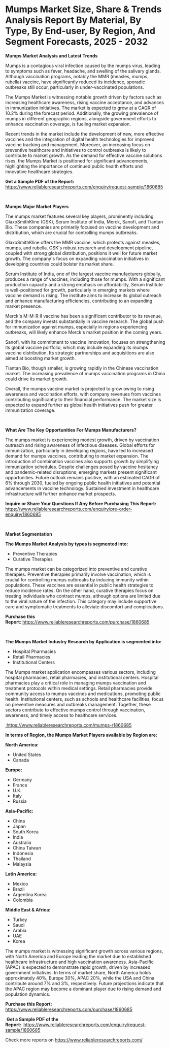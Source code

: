 <p><h1>Mumps Market Size, Share & Trends Analysis Report By Material, By Type, By End-user, By Region, And Segment Forecasts, 2025 - 2032</h1></p><p><strong>Mumps Market Analysis and Latest Trends</strong></p>
<p><p>Mumps is a contagious viral infection caused by the mumps virus, leading to symptoms such as fever, headache, and swelling of the salivary glands. Although vaccination programs, notably the MMR (measles, mumps, rubella) vaccine, have significantly reduced its incidence, sporadic outbreaks still occur, particularly in under-vaccinated populations.</p><p>The Mumps Market is witnessing notable growth driven by factors such as increasing healthcare awareness, rising vaccine acceptance, and advances in immunization initiatives. The market is expected to grow at a CAGR of 10.2% during the forecast period. Additionally, the growing prevalence of mumps in different geographic regions, alongside government efforts to enhance vaccination coverage, is fueling market expansion.</p><p>Recent trends in the market include the development of new, more effective vaccines and the integration of digital health technologies for improved vaccine tracking and management. Moreover, an increasing focus on preventive healthcare and initiatives to control outbreaks is likely to contribute to market growth. As the demand for effective vaccine solutions rises, the Mumps Market is positioned for significant advancements, highlighting the importance of continued public health efforts and innovative healthcare strategies.</p></p>
<p><strong>Get a Sample PDF of the Report:&nbsp;</strong> <a href="https://www.reliableresearchreports.com/enquiry/request-sample/1860685?utm_campaign=2255&utm_medium=2&utm_source=Github&utm_content=ia&utm_term=03032025&utm_id=mumps">https://www.reliableresearchreports.com/enquiry/request-sample/1860685</a></p>
<p>&nbsp;</p>
<p><strong>Mumps Major Market Players</strong></p>
<p><p>The mumps market features several key players, prominently including GlaxoSmithKline (GSK), Serum Institute of India, Merck, Sanofi, and Tiantan Bio. These companies are primarily focused on vaccine development and distribution, which are crucial for controlling mumps outbreaks.</p><p>GlaxoSmithKline offers the MMR vaccine, which protects against measles, mumps, and rubella. GSK's robust research and development pipeline, coupled with strong global distribution, positions it well for future market growth. The company's focus on expanding vaccination initiatives in developing countries could bolster its market share.</p><p>Serum Institute of India, one of the largest vaccine manufacturers globally, produces a range of vaccines, including those for mumps. With a significant production capacity and a strong emphasis on affordability, Serum Institute is well-positioned for growth, particularly in emerging markets where vaccine demand is rising. The institute aims to increase its global outreach and enhance manufacturing efficiencies, contributing to an expanding market presence.</p><p>Merck's M-M-R II vaccine has been a significant contributor to its revenue, and the company invests substantially in vaccine research. The global push for immunization against mumps, especially in regions experiencing outbreaks, will likely enhance Merck's market position in the coming years.</p><p>Sanofi, with its commitment to vaccine innovation, focuses on strengthening its global vaccine portfolio, which may include expanding its mumps vaccine distribution. Its strategic partnerships and acquisitions are also aimed at boosting market growth.</p><p>Tiantan Bio, though smaller, is growing rapidly in the Chinese vaccination market. The increasing prevalence of mumps vaccination programs in China could drive its market growth.</p><p>Overall, the mumps vaccine market is projected to grow owing to rising awareness and vaccination efforts, with company revenues from vaccines contributing significantly to their financial performance. The market size is expected to expand further as global health initiatives push for greater immunization coverage.</p></p>
<p>&nbsp;</p>
<p><strong>What Are The Key Opportunities For Mumps Manufacturers?</strong></p>
<p><p>The mumps market is experiencing modest growth, driven by vaccination outreach and rising awareness of infectious diseases. Global efforts for immunization, particularly in developing regions, have led to increased demand for mumps vaccines, contributing to market expansion. The introduction of combination vaccines also supports growth by simplifying immunization schedules. Despite challenges posed by vaccine hesitancy and pandemic-related disruptions, emerging markets present significant opportunities. Future outlook remains positive, with an estimated CAGR of 6% through 2030, fueled by ongoing public health initiatives and potential advancements in vaccine technology. Sustained investment in healthcare infrastructure will further enhance market prospects.</p></p>
<p><strong>Inquire or Share Your Questions If Any Before Purchasing This Report:</strong> <a href="https://www.reliableresearchreports.com/enquiry/pre-order-enquiry/1860685?utm_campaign=2255&utm_medium=2&utm_source=Github&utm_content=ia&utm_term=03032025&utm_id=mumps">https://www.reliableresearchreports.com/enquiry/pre-order-enquiry/1860685</a></p>
<p>&nbsp;</p>
<p><strong>Market Segmentation</strong></p>
<p><strong>The Mumps Market Analysis by types is segmented into:</strong></p>
<p><ul><li>Preventive Therapies</li><li>Curative Therapies</li></ul></p>
<p><p>The mumps market can be categorized into preventive and curative therapies. Preventive therapies primarily involve vaccination, which is crucial for controlling mumps outbreaks by inducing immunity within populations. These vaccines are essential in public health strategies to reduce incidence rates. On the other hand, curative therapies focus on treating individuals who contract mumps, although options are limited due to the viral nature of the infection. This category may include supportive care and symptomatic treatments to alleviate discomfort and complications.</p></p>
<p><strong>Purchase this Report:&nbsp;</strong><a href="https://www.reliableresearchreports.com/purchase/1860685?utm_campaign=2255&utm_medium=2&utm_source=Github&utm_content=ia&utm_term=03032025&utm_id=mumps">https://www.reliableresearchreports.com/purchase/1860685</a></p>
<p>&nbsp;</p>
<p><strong>The Mumps Market Industry Research by Application is segmented into:</strong></p>
<p><ul><li>Hospital Pharmacies</li><li>Retail Pharmacies</li><li>Institutional Centers</li></ul></p>
<p><p>The Mumps market application encompasses various sectors, including hospital pharmacies, retail pharmacies, and institutional centers. Hospital pharmacies play a critical role in managing mumps vaccination and treatment protocols within medical settings. Retail pharmacies provide community access to mumps vaccines and medications, promoting public health. Institutional centers, such as schools and healthcare facilities, focus on preventive measures and outbreaks management. Together, these sectors contribute to effective mumps control through vaccination, awareness, and timely access to healthcare services.</p></p>
<p><a href="https://www.reliableresearchreports.com/mumps-r1860685?utm_campaign=2255&utm_medium=2&utm_source=Github&utm_content=ia&utm_term=03032025&utm_id=mumps">&nbsp;https://www.reliableresearchreports.com/mumps-r1860685</a></p>
<p><strong>In terms of Region, the Mumps Market Players available by Region are:</strong></p>
<p>
    <p> <strong> North America: </strong>
        <ul>
            <li>United States</li>
            <li>Canada</li>
        </ul>
        </p> 
    <p> <strong> Europe: </strong>
        <ul>
            <li>Germany</li>
            <li>France</li>
            <li>U.K.</li>
            <li>Italy</li>
            <li>Russia</li>
        </ul>
        </p> 
    <p> <strong> Asia-Pacific: </strong>
        <ul>
            <li>China</li>
            <li>Japan</li>
            <li>South Korea</li>
            <li>India</li>
            <li>Australia</li>
            <li>China Taiwan</li>
            <li>Indonesia</li>
            <li>Thailand</li>
            <li>Malaysia</li>
        </ul>
        </p> 
    <p> <strong> Latin America: </strong>
        <ul>
            <li>Mexico</li>
            <li>Brazil</li>
            <li>Argentina Korea</li>
            <li>Colombia</li>
        </ul>
        </p> 
    <p> <strong> Middle East & Africa: </strong>
        <ul>
            <li>Turkey</li>
            <li>Saudi</li>
            <li>Arabia</li>
            <li>UAE</li>
            <li>Korea</li>
        </ul>
    </p>
    </p>
<p><p>The mumps market is witnessing significant growth across various regions, with North America and Europe leading the market due to established healthcare infrastructure and high vaccination awareness. Asia-Pacific (APAC) is expected to demonstrate rapid growth, driven by increased government initiatives. In terms of market share, North America holds approximately 40%, Europe 30%, APAC 20%, while the USA and China contribute around 7% and 3%, respectively. Future projections indicate that the APAC region may become a dominant player due to rising demand and population dynamics.</p></p>
<p><strong>Purchase this Report: </strong><a href="https://www.reliableresearchreports.com/purchase/1860685?utm_campaign=2255&utm_medium=2&utm_source=Github&utm_content=ia&utm_term=03032025&utm_id=mumps">https://www.reliableresearchreports.com/purchase/1860685</a></p>
<p>&nbsp;<strong>Get a Sample PDF of the Report:&nbsp;&nbsp;</strong><a href="https://www.reliableresearchreports.com/enquiry/request-sample/1860685?utm_campaign=2255&utm_medium=2&utm_source=Github&utm_content=ia&utm_term=03032025&utm_id=mumps">https://www.reliableresearchreports.com/enquiry/request-sample/1860685</a></p>
<p><strong></strong></p>
<p>Check more reports on <a href="https://www.reliableresearchreports.com/?utm_campaign=2255&utm_medium=2&utm_source=Github&utm_content=ia&utm_term=03032025&utm_id=mumps">https://www.reliableresearchreports.com/</a></p>